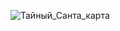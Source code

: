 ![Тайный_Санта_карта]([https://github.com/NeGvozd/secret_santa_dafe/main/secret_santa/static/img/card.png?raw=true](https://raw.githubusercontent.com/NeGvozd/secret_santa_dafe/main/secret_santa/static/img/card.png))
